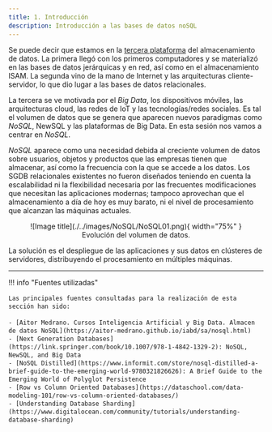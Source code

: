 ```yaml
---
title: 1. Introducción
description: Introducción a las bases de datos noSQL
---
```


Se puede decir que estamos en la [tercera plataforma](https://en.wikipedia.org/wiki/Third_platform) del almacenamiento de datos. La primera llegó con los primeros computadores y se materializó en las bases de datos jerárquicas y en red, así como en el almacenamiento ISAM. La segunda vino de la mano de Internet y las arquitecturas cliente-servidor, lo que dio lugar a las bases de datos relacionales.

La tercera se ve motivada por el _Big Data_, los dispositivos móviles, las arquitecturas cloud, las redes de IoT y las tecnologías/redes sociales. Es tal el volumen de datos que se genera que aparecen nuevos paradigmas como *NoSQL*, NewSQL y las plataformas de Big Data. En esta sesión nos vamos a centrar en *NoSQL*.

*NoSQL* aparece como una necesidad debida al creciente volumen de datos sobre usuarios, objetos y productos que las empresas tienen que almacenar, así como la frecuencia con la que se accede a los datos. Los SGDB relacionales existentes no fueron diseñados teniendo en cuenta la escalabilidad ni la flexibilidad necesaria por las frecuentes modificaciones que necesitan las aplicaciones modernas; tampoco aprovechan que el almacenamiento a día de hoy es muy barato, ni el nivel de procesamiento que alcanzan las máquinas actuales.


<figure markdown="span" align="center">
  ![Image title](./../images/NoSQL/NoSQL01.png){ width="75%"  }
  <figcaption>Evolución del volumen de datos.</figcaption>
</figure>

La solución es el despliegue de las aplicaciones y sus datos en clústeres de servidores, distribuyendo el procesamiento en múltiples máquinas.


---

!!! info "Fuentes utilizadas"

    Las principales fuentes consultadas para la realización de esta sección han sido:

    - [Aitor Medrano. Cursos Inteligencia Artificial y Big Data. Almacen de datos NoSQL](https://aitor-medrano.github.io/iabd/sa/nosql.html)
    - [Next Generation Databases](https://link.springer.com/book/10.1007/978-1-4842-1329-2): NoSQL, NewSQL, and Big Data
    - [NoSQL Distilled](https://www.informit.com/store/nosql-distilled-a-brief-guide-to-the-emerging-world-9780321826626): A Brief Guide to the Emerging World of Polyglot Persistence
    - [Row vs Column Oriented Databases](https://dataschool.com/data-modeling-101/row-vs-column-oriented-databases/)
    - [Understanding Database Sharding](https://www.digitalocean.com/community/tutorials/understanding-database-sharding)
